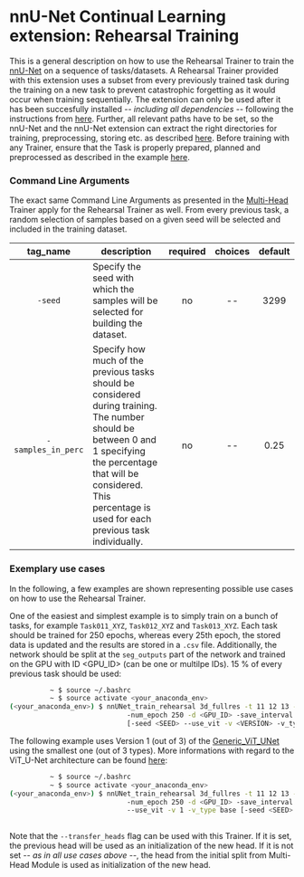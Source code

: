 # nnU-Net Continual Learning extension: Rehearsal Training

This is a general description on how to use the Rehearsal Trainer to train the [nnU-Net](https://github.com/MIC-DKFZ/nnUNet) on a sequence of tasks/datasets. A Rehearsal Trainer provided with this extension uses a subset from every previously trained task during the training on a new task to prevent catastrophic forgetting as it would occur when training sequentially. The extension can only be used after it has been succesfully installed *-- including all dependencies --* following the instructions from [here](https://github.com/camgbus/Lifelong-nnUNet/blob/continual_learning/README.md#installation). Further, all relevant paths have to be set, so the nnU-Net and the nnU-Net extension can extract the right directories for training, preprocessing, storing etc. as described [here](https://github.com/MIC-DKFZ/nnUNet/blob/master/documentation/setting_up_paths.md). Before training with any Trainer, ensure that the Task is properly prepared, planned and preprocessed as described in the example [here](https://github.com/MIC-DKFZ/nnUNet/blob/master/documentation/training_example_Hippocampus.md).

### Command Line Arguments
The exact same Command Line Arguments as presented in the [Multi-Head](multihead_training.md) Trainer apply for the Rehearsal Trainer as well. From every previous task, a random selection of samples based on a given seed will be selected and included in the training dataset.

| tag_name | description | required | choices | default | 
|:-:|-|:-:|:-:|:-:|
| `-seed` | Specify the seed with which the samples will be selected for building the dataset. | no | -- | 3299 |
| `-samples_in_perc` | Specify how much of the previous tasks should be considered during training. The number should be between 0 and 1 specifying the percentage that will be considered. This percentage is used for each previous task individually. | no | -- | 0.25 |

### Exemplary use cases
In the following, a few examples are shown representing possible use cases on how to use the Rehearsal Trainer.

One of the easiest and simplest example is to simply train on a bunch of tasks, for example `Task011_XYZ`, `Task012_XYZ` and `Task013_XYZ`. Each task should be trained for 250 epochs, whereas every 25th epoch, the stored data is updated and the results are stored in a `.csv` file. Additionally, the network should be split at the `seg_outputs` part of the network and trained on the GPU with ID <GPU_ID> (can be one or multilpe IDs). 15 % of every previous task should be used:
```bash
          ~ $ source ~/.bashrc
          ~ $ source activate <your_anaconda_env>
(<your_anaconda_env>) $ nnUNet_train_rehearsal 3d_fullres -t 11 12 13 -f 0 -samples_in_perc 0.15
                             -num_epoch 250 -d <GPU_ID> -save_interval 25 -s seg_outputs --store_csv
                             [-seed <SEED> --use_vit -v <VERSION> -v_type <TYPE> ...]
```

The following example uses Version 1 (out of 3) of the [Generic_ViT_UNet](https://github.com/camgbus/Lifelong-nnUNet/blob/continual_learning/nnunet_ext/network_architecture/generic_ViT_UNet.py#L14) using the smallest one (out of 3 types). More informations with regard to the ViT_U-Net architecture can be found [here](https://github.com/camgbus/Lifelong-nnUNet/blob/ViT_U-Net/documentation/ViT_U-Net.md):
```bash
          ~ $ source ~/.bashrc
          ~ $ source activate <your_anaconda_env>
(<your_anaconda_env>) $ nnUNet_train_rehearsal 3d_fullres -t 11 12 13 -f 0
                             -num_epoch 250 -d <GPU_ID> -save_interval 25 -s seg_outputs --store_csv
                             --use_vit -v 1 -v_type base [-seed <SEED> --use_mult_gpus ...]
                             
```

Note that the `--transfer_heads` flag can be used with this Trainer. If it is set, the previous head will be used as an initialization of the new head. If it is not set *-- as in all use cases above --*, the head from the initial split from Multi-Head Module is used as initialization of the new head.
